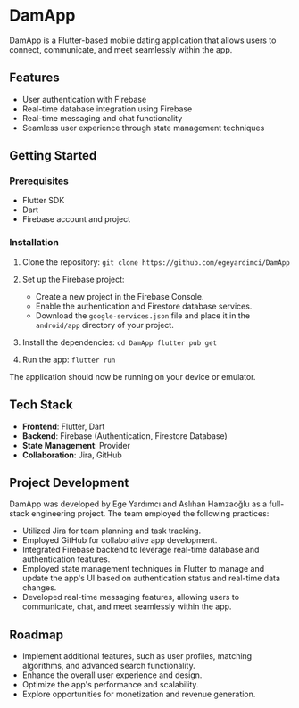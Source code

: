 
# DamApp

DamApp is a Flutter-based mobile dating application that allows users to connect, communicate, and meet seamlessly within the app.

## Features

-   User authentication with Firebase
-   Real-time database integration using Firebase
-   Real-time messaging and chat functionality
-   Seamless user experience through state management techniques

## Getting Started

### Prerequisites

-   Flutter SDK
-   Dart
-   Firebase account and project

### Installation

1.  Clone the repository:
`git clone https://github.com/egeyardimci/DamApp`

2.  Set up the Firebase project:
    -   Create a new project in the Firebase Console.
    -   Enable the authentication and Firestore database services.
    -   Download the `google-services.json` file and place it in the `android/app` directory of your project.
3.  Install the dependencies:
`cd DamApp flutter pub get`

4.  Run the app:
`flutter run`

The application should now be running on your device or emulator.

## Tech Stack

-   **Frontend**: Flutter, Dart
-   **Backend**: Firebase (Authentication, Firestore Database)
-   **State Management**: Provider
-   **Collaboration**: Jira, GitHub

## Project Development

DamApp was developed by Ege Yardımcı and Aslıhan Hamzaoğlu as a full-stack engineering project. The team employed the following practices:

-   Utilized Jira for team planning and task tracking.
-   Employed GitHub for collaborative app development.
-   Integrated Firebase backend to leverage real-time database and authentication features.
-   Employed state management techniques in Flutter to manage and update the app's UI based on authentication status and real-time data changes.
-   Developed real-time messaging features, allowing users to communicate, chat, and meet seamlessly within the app.

## Roadmap

-   Implement additional features, such as user profiles, matching algorithms, and advanced search functionality.
-   Enhance the overall user experience and design.
-   Optimize the app's performance and scalability.
-   Explore opportunities for monetization and revenue generation.
